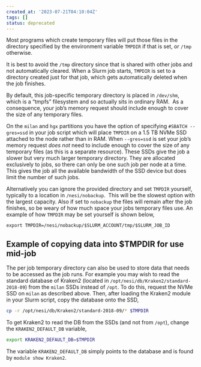 ```yaml
---
created_at: '2023-07-21T04:10:04Z'
tags: []
status: deprecated
---
```


Most programs which create temporary files will put those files in the
directory specified by the environment variable `TMPDIR` if that is set,
or `/tmp` otherwise.

It is best to avoid the `/tmp` directory since that is shared
with other jobs and not automatically cleared. When a Slurm job
starts, `TMPDIR` is set to a directory created just for that job, which
gets automatically deleted when the job finishes. 

By default, this job-specific temporary directory is placed in
`/dev/shm`, which is a “tmpfs” filesystem and so actually sits in
ordinary RAM.  As a consequence, your job’s memory request should
include enough to cover the size of any temporary files.

On the `milan` and `hgx` partitions you have the option of specifying
`#SBATCH --gres=ssd` in your job script which will place `TMPDIR` on a
1.5 TB NVMe SSD attached to the node rather than in RAM. When
`--gres=ssd` is set your job’s memory request *does not* need to include
enough to cover the size of any temporary files (as this is a separate
resource). These SSDs give the job a slower but very much larger
temporary directory. They are allocated exclusively to jobs, so there
can only be one such job per node at a time. This gives the job all the
available bandwidth of the SSD device but does limit the number of such
jobs.

Alternatively you can ignore the provided directory and set `TMPDIR`
yourself, typically to a location in `/nesi/nobackup`.  This will be the
slowest option with the largest capacity. Also if set to `nobackup` the
files will remain after the job finishes, so be weary of how much space
your jobs temporary files use. An example of how `TMPDIR` may be set
yourself is shown below,

`export TMPDIR=/nesi/nobackup/$SLURM_ACCOUNT/tmp/$SLURM_JOB_ID`

## Example of copying data into $TMPDIR for use mid-job

The per job temporary directory can also be used to store data that
needs to be accessed as the job runs. For example you may wish to read
the standard database of Kraken2 (located in
`/opt/nesi/db/Kraken2/standard-2018-09`) from the `milan` SSDs instead
of `/opt`. To do this, request the NVMe SSD on `milan` as described
above. Then, after loading the Kraken2 module in your Slurm script, copy
the database onto the SSD,

``` sh
cp -r /opt/nesi/db/Kraken2/standard-2018-09/* $TMPDIR
```

To get Kraken2 to read the DB from the SSDs (and not from `/opt`),
change the `KRAKEN2_DEFAULT_DB` variable,

``` sh
export KRAKEN2_DEFAULT_DB=$TMPDIR
```

The variable `KRAKEN2_DEFAULT_DB` simply points to the database and is
found by `module show Kraken2`.
